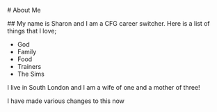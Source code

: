 

\# About Me



\## My name is Sharon and I am a CFG career switcher. Here is a list of things that I love;



* God
* Family
* Food
* Trainers
* The Sims



I live in South London and I am a wife of one and a mother of three!

I have made various changes to this now


